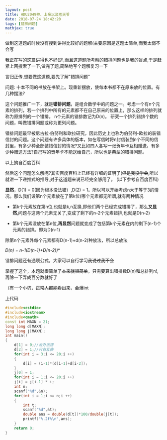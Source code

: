 ```yaml
---
layout: post
title: HDU2049神、上帝以及老天爷
date: 2018-07-24 18:42:20
tags: [错排问题]
mathjax: true
---
```


做到这道题的时候没有搜到讲得比较好的题解(主要原因是这题太简单,而我太弱不会写

我正在写的这篇讲得也不好(逃,而且这道题所考察的错排问题也是我的盲点,于是赶紧上网搜索了一下,做完了题,简略地写个题解复习一下


言归正传,想要做这道题,要先了解"错排问题"

问题: 十本不同的书放在书架上。现重新摆放，使每本书都不在原来放的位置。有几种摆法?

这个问题推广一下，就是**错排问题**，是组合数学中的问题之一。考虑一个有n个元素的排列，若一个排列中所有的元素都不在自己原来的位置上，那么这样的排列就称为原排列的一个错排。 n个元素的错排数记为D(n)。 研究一个排列错排个数的问题，叫做错排问题或称为更列问题。

错排问题最早被尼古拉·伯努利和欧拉研究，因此历史上也称为伯努利-欧拉的装错信封的问题。这个问题有许多具体的版本，如在写信时将n封信装到n个不同的信封里，有多少种全部装错信封的情况?又比如四人各写一张贺年卡互相赠送，有多少种赠送方法?自己写的贺年卡不能送给自己，所以也是典型的错排问题。

以上摘自百度百科

然后这个问题怎么解呢?其实百度百科上已经有详细的证明了(~~但是我没学会~~,所以就讲一下递推式的推导,对于这道题来说已经完全够用了。
(以下参考自百度百科)

**显然**，D(1) = 0(因为根本没法错）,D(2) = 1。所以可以开始考虑n大于等于3的情况。那么我们设第n个元素放在了第k位(哪个元素都无所谓,就有两种情况

- 第k个元素放在第n位,也就是k,n互换,即他们两个已经完成错排了，那么**又显然**,问题与这两个元素无关了,变成了剩下的n-2个元素错排,也就是D(n-2)

- 第k个元素没放在第n位,**再显然**问题就变成了包括第k个元素在内的剩下(n-1)个元素的错排。即为D(n-1)

除第n个元素外每个元素都有D(n-1)+d(n-2)种放法，所以总放法

**D(n) = n-1*(D(n-1)+D(n-2))**

错排问题还有通项公式，大家可以自行学习~~我说过我不会~~

掌握了这个，本题就很简单了~~本来就很简单~~，只需要算出错排数D(n)和总排列n!,再除一下弄成百分数就好了

（有一个小坑，~~正常人都能看出来~~，会爆int

上代码

```cpp
#include<cstdio>
#include<iostream>
#include<cmath>
const int MAXN = 21;
long long d[MAXN];
long long j[MAXN];
int main()
{   
    d[1] = 0;//没办法错
    d[2] = 1;//只有互换
    for(int i = 3;i <= 20;i ++)
    {
        d[i] = (i-1)*(d[i-1]+d[i-2]);
    }
    j[0] = 1;
    for(int i = 1;i <= 20;i ++)
    j[i] = j[i-1] * i;
    int n;
    scanf("%d",&n);
    for(int i = 1;i <= n;i ++)
    {   
        int t;
        scanf("%d",&t);
        double ans = double(d[t])*100/double(j[t]);
        printf("%.2f%\n",ans);
    }
    return 0;
}
```